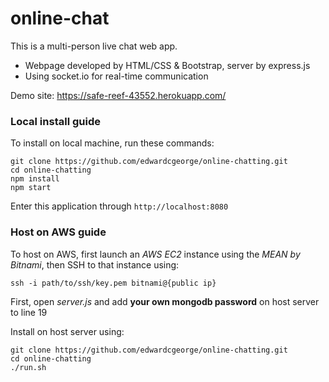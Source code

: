 # online-chat

This is a multi-person live chat web app.
* Webpage developed by HTML/CSS & Bootstrap, server by express.js
* Using socket.io for real-time communication

Demo site: <https://safe-reef-43552.herokuapp.com/>

### Local install guide

To install on local machine, run these commands:
```
git clone https://github.com/edwardcgeorge/online-chatting.git
cd online-chatting
npm install
npm start
```
Enter this application through `http://localhost:8080`

### Host on AWS guide

To host on AWS, first launch an *AWS EC2* instance using the *MEAN by Bitnami*, then SSH to that instance using:

    ssh -i path/to/ssh/key.pem bitnami@{public ip}

First, open *server.js* and add **your own mongodb password** on host server to line 19

Install on host server using:

    git clone https://github.com/edwardcgeorge/online-chatting.git
    cd online-chatting
    ./run.sh
